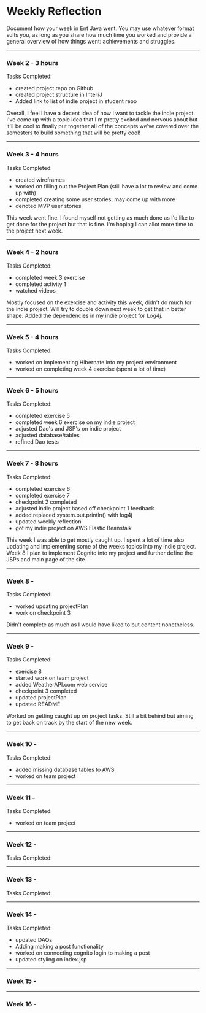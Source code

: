 # Weekly Reflection

Document how your week in Ent Java went. You may use whatever format suits you, 
as long as you share how much time you worked and provide a general overview of 
how things went: achievements and struggles.

---

### Week 2 - 3 hours

Tasks Completed:
* created project repo on Github
* created project structure in IntelliJ
* Added link to list of indie project in student repo

Overall, I feel I have a decent idea of how I want to tackle the indie project.  
I've come up with a topic idea that I'm pretty excited and nervous about but it'll
be cool to finally put together all of the concepts we've covered over the semesters
to build something that will be pretty cool!

---

### Week 3 - 4 hours

Tasks Completed:
* created wireframes
* worked on filling out the Project Plan (still have a lot to review and come up with)
* completed creating some user stories; may come up with more
* denoted MVP user stories

This week went fine.  I found myself not getting as much done as I'd like to get done for 
the project but that is fine.  I'm hoping I can allot more time to the project next week.

---


### Week 4 - 2 hours

Tasks Completed:
* completed week 3 exercise
* completed activity 1
* watched videos

Mostly focused on the exercise and activity this week, didn't do much for the indie project.
Will try to double down next week to get that in better shape.  Added the dependencies in my 
indie project for Log4j.

---

### Week 5 - 4 hours

Tasks Completed:
* worked on implementing Hibernate into my project environment
* worked on completing week 4 exercise (spent a lot of time)

---

### Week 6 - 5 hours

Tasks Completed:
* completed exercise 5 
* completed week 6 exercise on my indie project
* adjusted Dao's and JSP's on indie project
* adjusted database/tables
* refined Dao tests

---

### Week 7 - 8 hours

Tasks Completed:
* completed exercise 6
* completed exercise 7
* checkpoint 2 completed
* adjusted indie project based off checkpoint 1 feedback
* added replaced system.out.println() with log4j
* updated weekly reflection
* got my indie project on AWS Elastic Beanstalk

This week I was able to get mostly caught up.  I spent a lot of time also updating 
and implementing some of the weeks topics into my indie project.  Week 8 I plan to 
implement Cognito into my project and further define the JSPs and main page of the site.

---

### Week 8 - 

Tasks Completed:
* worked updating projectPlan
* work on checkpoint 3

Didn't complete as much as I would have liked to but content nonetheless.

---

### Week 9 - 

Tasks Completed:
* exercise 8
* started work on team project
* added WeatherAPI.com web service
* checkpoint 3 completed
* updated projectPlan
* updated README

Worked on getting caught up on project tasks.  Still a bit behind but aiming to 
get back on track by the start of the new week.

---

### Week 10 - 

Tasks Completed:
* added missing database tables to AWS
* worked on team project

---

### Week 11 - 

Tasks Completed:

* worked on team project

---

### Week 12 - 

Tasks Completed:

---

### Week 13 - 

Tasks Completed:

---

### Week 14 - 

Tasks Completed:

* updated DAOs
* Adding making a post functionality
* worked on connecting cognito login to making a post
* updated styling on index.jsp

---

### Week 15 - 

---

### Week 16 - 